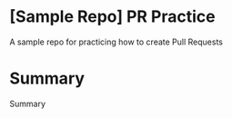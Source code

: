 # [Sample Repo] PR Practice
A sample repo for practicing how to create Pull Requests

# Summary
Summary
